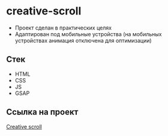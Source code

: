 # creative-scroll

- Проект сделан в практических целях
- Адаптирован под мобильные устройства (на мобильных устройствах анимация отключена для оптимизации)

## Стек

- HTML
- CSS
- JS
- GSAP

## Ссылка на проект

[Creative scroll](https://artaleal.github.io/creative-scroll)
